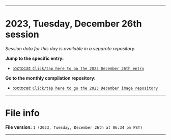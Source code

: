 
***

# 2023, Tuesday, December 26th session

_Session data for this day is available in a separate repository._

**Jump to the specific entry:**

- [:octocat: `Click/tap here to go the 2023 December 26th entry`](https://github.com/seanpm2001/SeansLifeArchive_Images_MotorWorld_CarFactory_Y2023_V5/tree/SeansLifeArchive_Images_MotorWorld_CarFactory_Y2023_V5_Main-dev/12_December/26/)

**Go to the monthly compilation repository:**

- [:octocat: `Click/tap here to go the 2023 December image repository`](https://github.com/seanpm2001/SeansLifeArchive_Images_MotorWorld_CarFactory_Y2023_V5/)

***

# File info

**File version:** `1 (2023, Tuesday, December 26th at 06:34 pm PST)`

***
